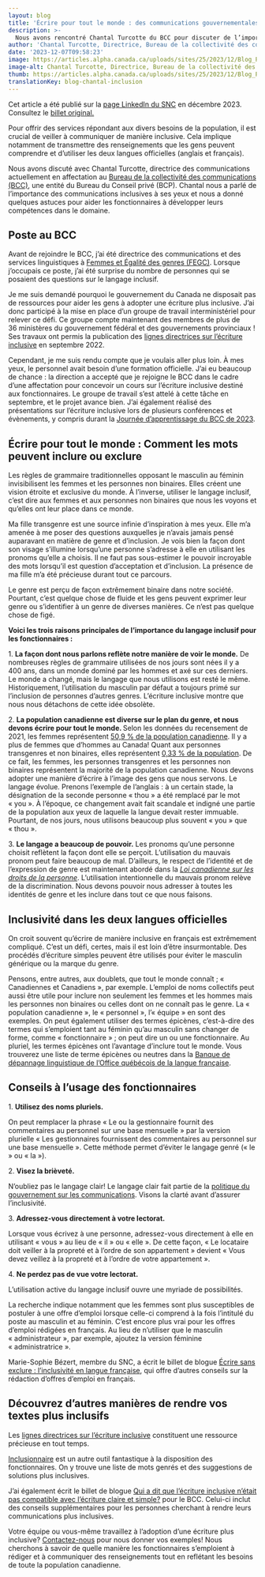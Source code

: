 ```yaml
---
layout: blog
title: 'Écrire pour tout le monde : des communications gouvernementales inclusives'
description: >-
  Nous avons rencontré Chantal Turcotte du BCC pour discuter de l’importance de l’écriture inclusive et des marches à suivre pour que les fonctionnaires l’adoptent.
author: 'Chantal Turcotte, Directrice, Bureau de la collectivité des communications Bureau du Conseil privé'
date: '2023-12-07T09:58:23'
image: https://articles.alpha.canada.ca/uploads/sites/25/2023/12/Blog_Post_FR-100.jpg
image-alt: Chantal Turcotte, Directrice, Bureau de la collectivité des communications Bureau du Conseil privé
thumb: https://articles.alpha.canada.ca/uploads/sites/25/2023/12/Blog_Post_FR-100.jpg
translationKey: blog-chantal-inclusion
---
```


<p>Cet article a été publié sur&nbsp;la <a href="https://www.linkedin.com/company/11202854/admin/feed/posts/" target="_blank" rel="noreferrer noopener">page LinkedIn du SNC</a>&nbsp;en décembre 2023. Consultez le&nbsp;<a href="https://www.linkedin.com/feed/update/urn:li:activity:7138541197001728000" target="_blank" rel="noreferrer noopener">billet original.</a></p>



<p>Pour offrir des services répondant aux divers besoins de la population, il est crucial de veiller à communiquer de manière inclusive. Cela implique notamment de transmettre des renseignements que les gens peuvent comprendre et d’utiliser les deux langues officielles (anglais et français).</p>



<p>Nous avons discuté avec Chantal&nbsp;Turcotte, directrice des communications actuellement en affectation au <a href="https://www.canada.ca/fr/conseil-prive/services/bureau-collectivite-communications/a-propos-bureau-collectivite-communications.html" target="_blank" rel="noreferrer noopener">Bureau de la collectivité des communications (BCC)</a>, une entité du Bureau du Conseil privé (BCP). Chantal nous a parlé de l’importance des communications inclusives à ses yeux et nous a donné quelques astuces pour aider les fonctionnaires à développer leurs compétences dans le domaine.</p>



<h2 class="wp-block-heading" id="h-poste-au-bcc"><strong>Poste au BCC</strong></h2>



<p>Avant de rejoindre le BCC, j’ai été directrice des communications et des services linguistiques à <a href="https://femmes-egalite-genres.canada.ca/fr.html" target="_blank" rel="noreferrer noopener">Femmes et Égalité des genres (FEGC)</a>. Lorsque j’occupais ce poste, j’ai été surprise du nombre de personnes qui se posaient des questions sur le langage inclusif.</p>



<p>Je me suis demandé pourquoi le gouvernement du Canada ne disposait pas de ressources pour aider les gens à adopter une écriture plus inclusive. J’ai donc participé à la mise en place d’un groupe de travail interministériel pour relever ce défi. Ce groupe compte maintenant des membres de plus de 36&nbsp;ministères du gouvernement fédéral et des gouvernements provinciaux ! Ses travaux ont permis la publication des <a href="https://www.noslangues-ourlanguages.gc.ca/fr/cles-de-la-redaction/ecriture-inclusive-lignes-directrices-ressources.html#lignes-directrices" target="_blank" rel="noreferrer noopener">lignes directrices sur l’écriture inclusive</a> en septembre&nbsp;2022.</p>



<p>Cependant, je me suis rendu compte que je voulais aller plus loin. À mes yeux, le personnel avait besoin d’une formation officielle. J’ai eu beaucoup de chance&nbsp;: la direction a accepté que je rejoigne le BCC dans le cadre d’une affectation pour concevoir un cours sur l’écriture inclusive destiné aux fonctionnaires. Le groupe de travail s’est attelé à cette tâche en septembre, et le projet avance bien. J’ai également réalisé des présentations sur l’écriture inclusive lors de plusieurs conférences et évènements, y compris durant la <a href="https://www.canada.ca/fr/conseil-prive/services/bureau-collectivite-communications/journees-apprentissage/programme.html" target="_blank" rel="noreferrer noopener">Journée d’apprentissage du BCC de 2023</a>.</p>



<h2 class="wp-block-heading"><strong>Écrire pour tout le monde&nbsp;: Comment les mots peuvent inclure ou exclure</strong></h2>



<p>Les règles de grammaire traditionnelles opposant le masculin au féminin invisibilisent les femmes et les personnes non binaires. Elles créent une vision étroite et exclusive du monde. À l’inverse, utiliser le langage inclusif, c’est dire aux femmes et aux personnes non binaires que nous les voyons et qu’elles ont leur place dans ce monde.</p>



<p>Ma fille transgenre est une source infinie d’inspiration à mes yeux. Elle m’a amenée à me poser des questions auxquelles je n’avais jamais pensé auparavant en matière de genre et d’inclusion. Je vois bien la façon dont son visage s’illumine lorsqu’une personne s’adresse à elle en utilisant les pronoms qu’elle a choisis. Il ne faut pas sous-estimer le pouvoir incroyable des mots lorsqu’il est question d’acceptation et d’inclusion. La présence de ma fille m’a été précieuse durant tout ce parcours.</p>



<p>Le genre est perçu de façon extrêmement binaire dans notre société. Pourtant, c’est quelque chose de fluide et les gens peuvent exprimer leur genre ou s’identifier à un genre de diverses manières. Ce n’est pas quelque chose de figé.</p>



<p><strong>Voici les trois raisons principales de l’importance du langage inclusif pour les fonctionnaires&nbsp;:</strong></p>



<p>1. <strong>La façon dont nous parlons reflète notre manière de voir le monde.</strong> De nombreuses règles de grammaire utilisées de nos jours sont nées il y a 400&nbsp;ans, dans un monde dominé par les hommes et axé sur ces derniers. Le monde a changé, mais le langage que nous utilisons est resté le même. Historiquement, l’utilisation du masculin par défaut a toujours primé sur l’inclusion de personnes d’autres genres. L’écriture inclusive montre que nous nous détachons de cette idée obsolète.&nbsp;                                                                    </p>



<p>2. <strong>La population canadienne est diverse sur le plan du genre, et nous devons écrire pour tout le monde. </strong>Selon les données du recensement de 2021, les femmes représentent <a href="https://www150.statcan.gc.ca/n1/pub/12-581-x/2022001/sec7-fra.htm" target="_blank" rel="noreferrer noopener">50,9&nbsp;% de la population canadienne</a>. Il y a plus de femmes que d’hommes au Canada! Quant aux personnes transgenres et non binaires, elles représentent <a href="https://www150.statcan.gc.ca/n1/daily-quotidien/220427/dq220427b-fra.htm" target="_blank" rel="noreferrer noopener">0,33&nbsp;% de la population</a>. De ce fait, les femmes, les personnes transgenres et les personnes non binaires représentent la majorité de la population canadienne. Nous devons adopter une manière d’écrire à l’image des gens que nous servons.                                                             Le langage évolue. Prenons l’exemple de l’anglais&nbsp;: à un certain stade, la désignation de la seconde personne «&nbsp;thou&nbsp;» a été remplacé par le mot «&nbsp;you&nbsp;». À l’époque, ce changement avait fait scandale et indigné une partie de la population aux yeux de laquelle la langue devait rester immuable. Pourtant, de nos jours, nous utilisons beaucoup plus souvent «&nbsp;you&nbsp;» que «&nbsp;thou&nbsp;».</p>



<p>3. <strong>Le langage a beaucoup de pouvoir.</strong> Les pronoms qu’une personne choisit reflètent la façon dont elle se perçoit. L’utilisation du mauvais pronom peut faire beaucoup de mal. D’ailleurs, le respect de l’identité et de l’expression de genre est maintenant abordé dans la <a href="https://laws-lois.justice.gc.ca/fra/lois/h-6/section-3.html" target="_blank" rel="noreferrer noopener"><em>Loi canadienne sur les droits de la personne</em></a>. L’utilisation intentionnelle du mauvais pronom relève de la discrimination. Nous devons pouvoir nous adresser à toutes les identités de genre et les inclure dans tout ce que nous faisons.</p>



<h2 class="wp-block-heading"><strong>Inclusivité dans les deux langues officielles</strong></h2>



<p>On croit souvent qu’écrire de manière inclusive en français est extrêmement compliqué. C’est un défi, certes, mais il est loin d’être insurmontable. Des procédés d’écriture simples peuvent être utilisés pour éviter le masculin générique ou la marque du genre.&nbsp;</p>



<p>Pensons, entre autres, aux doublets, que tout le monde connaît ; « Canadiennes et Canadiens », par exemple. L’emploi de noms collectifs peut aussi être utile pour inclure non seulement les femmes et les hommes mais les personnes non binaires ou celles dont on ne connaît pas le genre. La « population canadienne », le « personnel », l’« équipe » en sont des exemples. On peut également utiliser des termes épicènes, c’est-à-dire des termes qui s’emploient tant au féminin qu’au masculin sans changer de forme, comme « fonctionnaire » ; on peut dire un ou une fonctionnaire. Au pluriel, les termes épicènes ont l’avantage d’inclure tout le monde. Vous trouverez une liste de terme épicènes ou neutres dans la <a href="https://vitrinelinguistique.oqlf.gouv.qc.ca/25465/la-redaction-et-la-communication/feminisation-et-redaction-epicene/redaction-epicene/formulation-neutre/liste-de-termes-epicenes-ou-neutres" target="_blank" rel="noreferrer noopener">Banque de dépannage linguistique de l’Office québécois de la langue française</a>.</p>



<h2 class="wp-block-heading"><strong>Conseils à l’usage des fonctionnaires</strong></h2>



<div class="wp-block-group is-layout-constrained wp-block-group-is-layout-constrained"><div class="wp-block-group__inner-container">
<div class="wp-block-group is-vertical is-layout-flex wp-container-core-group-layout-1 wp-block-group-is-layout-flex">
<p>1. <strong>Utilisez des noms pluriels.</strong></p>



<p>On peut remplacer la phrase «&nbsp;Le ou la gestionnaire fournit des commentaires au personnel sur une base mensuelle&nbsp;» par la version plurielle «&nbsp;Les gestionnaires fournissent des commentaires au personnel sur une base mensuelle&nbsp;». Cette méthode permet d’éviter le langage genré (« le » ou « la »).&nbsp;</p>
</div>
</div></div>



<div class="wp-block-group is-vertical is-layout-flex wp-container-core-group-layout-3 wp-block-group-is-layout-flex">
<p>2. <strong>Visez la brièveté.</strong></p>



<p>N’oubliez pas le langage clair! Le langage clair fait partie de la <a href="https://www.canada.ca/fr/conseil-prive/services/bureau-collectivite-communications/formation-intensive-introduction-communications-fonction-publique-canadienne/langage-clair-accessibilite-communications-inclusives.html" target="_blank" rel="noreferrer noopener">politique du gouvernement sur les communications</a>. Visons la clarté avant d’assurer l’inclusivité.</p>
</div>



<div class="wp-block-group is-vertical is-layout-flex wp-container-core-group-layout-4 wp-block-group-is-layout-flex">
<p>3. <strong>Adressez-vous directement à votre lectorat.</strong></p>



<p>Lorsque vous écrivez à une personne, adressez-vous directement à elle en utilisant «&nbsp;vous&nbsp;» au lieu de «&nbsp;il&nbsp;» ou «&nbsp;elle&nbsp;». De cette façon, «&nbsp;Le locataire doit veiller à la propreté et à l’ordre de son appartement&nbsp;» devient «&nbsp;Vous devez veillez à la propreté et à l’ordre de votre appartement&nbsp;».&nbsp;</p>
</div>



<div class="wp-block-group is-vertical is-layout-flex wp-container-core-group-layout-5 wp-block-group-is-layout-flex">
<p>4. <strong>Ne perdez pas de vue votre lectorat.</strong></p>



<p>L’utilisation active du langage inclusif ouvre une myriade de possibilités.&nbsp;</p>



<p>La recherche indique notamment que les femmes sont plus susceptibles de postuler à une offre d’emploi lorsque celle-ci comprend à la fois l’intitulé du poste au masculin et au féminin. C’est encore plus vrai pour les offres d’emploi rédigées en français. Au lieu de n’utiliser que le masculin «&nbsp;administrateur&nbsp;», par exemple, ajoutez la version féminine «&nbsp;administratrice&nbsp;».&nbsp;</p>
</div>



<p>Marie-Sophie Bézert, membre du SNC, a écrit le billet de blogue <a href="https://numerique.canada.ca/2023/03/20/%C3%A9crire-sans-exclure-linclusivit%C3%A9-en-langue-fran%C3%A7aise/" target="_blank" rel="noreferrer noopener">Écrire sans exclure&nbsp;: l’inclusivité en langue française</a>, qui offre d’autres conseils sur la rédaction d’offres d’emploi en français.</p>



<div class="wp-block-group is-vertical is-layout-flex wp-container-core-group-layout-6 wp-block-group-is-layout-flex">
<h2 class="wp-block-heading"><strong>Découvrez d’autres manières de rendre vos textes plus inclusifs</strong></h2>



<p>Les <a href="https://www.noslangues-ourlanguages.gc.ca/fr/cles-de-la-redaction/ecriture-inclusive-lignes-directrices-ressources.html#lignes-directrices" target="_blank" rel="noreferrer noopener">lignes directrices sur l’écriture inclusive</a> constituent une ressource précieuse en tout temps.</p>



<p><a href="https://www.noslangues-ourlanguages.gc.ca/fr/cles-de-la-redaction/ecriture-inclusive-inclusionnaire" target="_blank" rel="noreferrer noopener">Inclusionnaire</a> est un autre outil fantastique à la disposition des fonctionnaires. On y trouve une liste de mots genrés et des suggestions de solutions plus inclusives.&nbsp;</p>



<p>J’ai également écrit le billet de blogue <a href="https://www.canada.ca/fr/conseil-prive/services/bureau-collectivite-communications/articles/ecriture-inclusive-netait-pas-compatible-ecriture-claire-simple.html" target="_blank" rel="noreferrer noopener">Qui a dit que l’écriture inclusive n’était pas compatible avec l’écriture claire et simple?</a> pour le BCC. Celui-ci inclut des conseils supplémentaires pour les personnes cherchant à rendre leurs communications plus inclusives.&nbsp;</p>



<p>Votre équipe ou vous-même travaillez à l’adoption d’une écriture plus inclusive? <a href="mailto:cds-snc@servicecanada.gc.ca" target="_blank" rel="noreferrer noopener">Contactez-nous</a> pour nous donner vos exemples! Nous cherchons à savoir de quelle manière les fonctionnaires s’emploient à rédiger et à communiquer des renseignements tout en reflétant les besoins de toute la population canadienne.</p>
</div>

